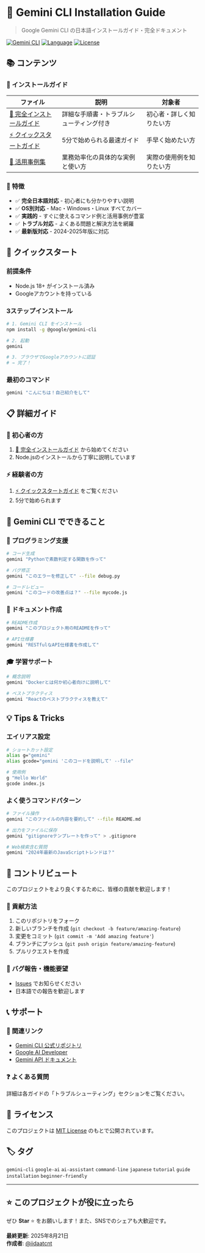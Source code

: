 # 🤖 Gemini CLI Installation Guide

> Google Gemini CLI の日本語インストールガイド・完全ドキュメント

[![Gemini CLI](https://img.shields.io/badge/Gemini_CLI-Official-4285F4?style=flat-square&logo=google)](https://github.com/google-gemini/gemini-cli)
[![Language](https://img.shields.io/badge/Language-Japanese-red?style=flat-square)](README.md)
[![License](https://img.shields.io/badge/License-MIT-green?style=flat-square)](LICENSE)

## 📚 コンテンツ

### 📖 インストールガイド

| ファイル | 説明 | 対象者 |
|---------|------|--------|
| [📘 完全インストールガイド](docs/GEMINI_CLI_INSTALLATION_GUIDE.md) | 詳細な手順書・トラブルシューティング付き | 初心者・詳しく知りたい方 |
| [⚡ クイックスタートガイド](docs/GEMINI_CLI_QUICKSTART.md) | 5分で始められる最速ガイド | 手早く始めたい方 |
| [💼 活用事例集](docs/USE_CASES.md) | 業務効率化の具体的な実例と使い方 | 実際の使用例を知りたい方 |

### 🎯 特徴

- ✅ **完全日本語対応** - 初心者にも分かりやすい説明
- ✅ **OS別対応** - Mac・Windows・Linux すべてカバー
- ✅ **実践的** - すぐに使えるコマンド例と活用事例が豊富
- ✅ **トラブル対応** - よくある問題と解決方法を網羅
- ✅ **最新版対応** - 2024-2025年版に対応

## 🚀 クイックスタート

### 前提条件
- Node.js 18+ がインストール済み
- Googleアカウントを持っている

### 3ステップインストール
```bash
# 1. Gemini CLI をインストール
npm install -g @google/gemini-cli

# 2. 起動
gemini

# 3. ブラウザでGoogleアカウントに認証
# → 完了！
```

### 最初のコマンド
```bash
gemini "こんにちは！自己紹介をして"
```

## 📋 詳細ガイド

### 🔰 初心者の方
1. [📘 完全インストールガイド](docs/GEMINI_CLI_INSTALLATION_GUIDE.md) から始めてください
2. Node.jsのインストールから丁寧に説明しています

### ⚡ 経験者の方
1. [⚡ クイックスタートガイド](docs/GEMINI_CLI_QUICKSTART.md) をご覧ください
2. 5分で始められます

## 🎯 Gemini CLI でできること

### 🔧 プログラミング支援
```bash
# コード生成
gemini "Pythonで素数判定する関数を作って"

# バグ修正
gemini "このエラーを修正して" --file debug.py

# コードレビュー
gemini "このコードの改善点は？" --file mycode.js
```

### 📝 ドキュメント作成
```bash
# README作成
gemini "このプロジェクト用のREADMEを作って"

# API仕様書
gemini "RESTfulなAPI仕様書を作成して"
```

### 🎓 学習サポート
```bash
# 概念説明
gemini "Dockerとは何か初心者向けに説明して"

# ベストプラクティス
gemini "Reactのベストプラクティスを教えて"
```

## 💡 Tips & Tricks

### エイリアス設定
```bash
# ショートカット設定
alias g="gemini"
alias gcode="gemini 'このコードを説明して' --file"

# 使用例
g "Hello World"
gcode index.js
```

### よく使うコマンドパターン
```bash
# ファイル操作
gemini "このファイルの内容を要約して" --file README.md

# 出力をファイルに保存
gemini "gitignoreテンプレートを作って" > .gitignore

# Web検索含む質問
gemini "2024年最新のJavaScriptトレンドは？"
```

## 🌟 コントリビュート

このプロジェクトをより良くするために、皆様の貢献を歓迎します！

### 📝 貢献方法
1. このリポジトリをフォーク
2. 新しいブランチを作成 (`git checkout -b feature/amazing-feature`)
3. 変更をコミット (`git commit -m 'Add amazing feature'`)
4. ブランチにプッシュ (`git push origin feature/amazing-feature`)
5. プルリクエストを作成

### 🐛 バグ報告・機能要望
- [Issues](../../issues) でお知らせください
- 日本語での報告を歓迎します

## 📞 サポート

### 🔗 関連リンク
- [Gemini CLI 公式リポジトリ](https://github.com/google-gemini/gemini-cli)
- [Google AI Developer](https://ai.google.dev/)
- [Gemini API ドキュメント](https://ai.google.dev/gemini-api)

### ❓ よくある質問
詳細は各ガイドの「トラブルシューティング」セクションをご覧ください。

## 📄 ライセンス

このプロジェクトは [MIT License](LICENSE) のもとで公開されています。

## 🏷️ タグ

`gemini-cli` `google-ai` `ai-assistant` `command-line` `japanese` `tutorial` `guide` `installation` `beginner-friendly`

---

## ⭐ このプロジェクトが役に立ったら

ぜひ **Star** ⭐ をお願いします！また、SNSでのシェアも大歓迎です。

**最終更新**: 2025年8月21日  
**作成者**: [@iidaatcnt](https://github.com/iidaatcnt)